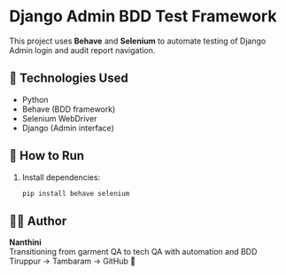 # Django Admin BDD Test Framework

This project uses **Behave** and **Selenium** to automate testing of Django Admin login and audit report navigation.

## 🔧 Technologies Used
- Python
- Behave (BDD framework)
- Selenium WebDriver
- Django (Admin interface)

## 🚀 How to Run

1. Install dependencies:
   ```bash
   pip install behave selenium


## 👩‍💻 Author

**Nanthini**  
Transitioning from garment QA to tech QA with automation and BDD  
Tiruppur → Tambaram → GitHub 🚀
